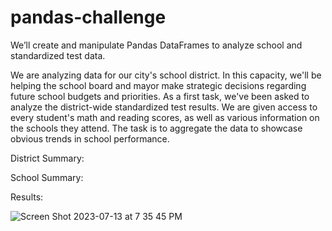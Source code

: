 # pandas-challenge

We’ll create and manipulate Pandas DataFrames to analyze school and standardized test data.

We are analyzing data for our city's school district. In this capacity, we'll be helping the school board and mayor make strategic decisions regarding future school budgets and priorities.
As a first task, we've been asked to analyze the district-wide standardized test results. We are given access to every student's math and reading scores, as well as various information on the schools they attend. The task is to aggregate the data to showcase obvious trends in school performance.

District Summary:


School Summary:

Results:

![Screen Shot 2023-07-13 at 7 35 45 PM](https://github.com/kshirazi5/pandas-challenge/assets/116853144/0b560424-2dd9-4eb2-b350-0a5844605c31)
